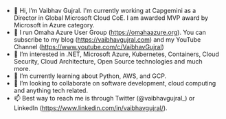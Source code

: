 - 👋 Hi, I’m Vaibhav Gujral. I'm currently working at Capgemini as a Director in Global Microsoft Cloud CoE. I am awarded MVP award by Microsoft in Azure category. 
- 🎯 I run Omaha Azure User Group (https://omahaazure.org). You can subscribe to my blog (https://vaibhavgujral.com) and my YouTube Channel (https://www.youtube.com/c/VaibhavGujral)
- 👀 I’m interested in .NET, Microsoft Azure, Kubernetes, Containers, Cloud Security, Cloud Architecture, Open Source technologies and much more.
- 🌱 I’m currently learning about Python, AWS, and GCP.
- 💞️ I’m looking to collaborate on software development, cloud computing and anything tech related.
- 📫 Best way to reach me is through Twitter (@vaibhavgujral_) or LinkedIn (https://www.linkedin.com/in/vaibhavgujral/). 

<!---
vaibhavgujral/vaibhavgujral is a ✨ special ✨ repository because its `README.md` (this file) appears on your GitHub profile.
You can click the Preview link to take a look at your changes.
--->

